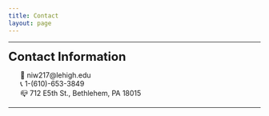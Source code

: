 ```yaml
---
title: Contact
layout: page
---
```


<hr>


<font size="5"><strong>Contact Information</strong></font> 
<ul style="list-style-type:none">
	<li>📩 niw217@lehigh.edu </li>
	<li>📞 1-(610)-653-3849 </li>
	<li>📪 712 E5th St., Bethlehem, PA 18015</li>
</ul>

<hr>
